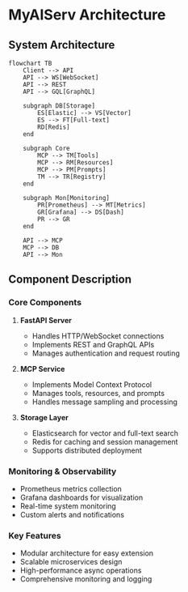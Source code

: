 # MyAIServ Architecture

## System Architecture

```mermaid
flowchart TB
	Client --> API
	API --> WS[WebSocket]
	API --> REST
	API --> GQL[GraphQL]
	
	subgraph DB[Storage]
		ES[Elastic] --> VS[Vector]
		ES --> FT[Full-text]
		RD[Redis]
	end
	
	subgraph Core
		MCP --> TM[Tools]
		MCP --> RM[Resources]
		MCP --> PM[Prompts]
		TM --> TR[Registry]
	end
	
	subgraph Mon[Monitoring]
		PR[Prometheus] --> MT[Metrics]
		GR[Grafana] --> DS[Dash]
		PR --> GR
	end
	
	API --> MCP
	MCP --> DB
	API --> Mon
```

## Component Description

### Core Components

1. **FastAPI Server**
   - Handles HTTP/WebSocket connections
   - Implements REST and GraphQL APIs
   - Manages authentication and request routing

2. **MCP Service**
   - Implements Model Context Protocol
   - Manages tools, resources, and prompts
   - Handles message sampling and processing

3. **Storage Layer**
   - Elasticsearch for vector and full-text search
   - Redis for caching and session management
   - Supports distributed deployment

### Monitoring & Observability

- Prometheus metrics collection
- Grafana dashboards for visualization
- Real-time system monitoring
- Custom alerts and notifications

### Key Features

- Modular architecture for easy extension
- Scalable microservices design
- High-performance async operations
- Comprehensive monitoring and logging